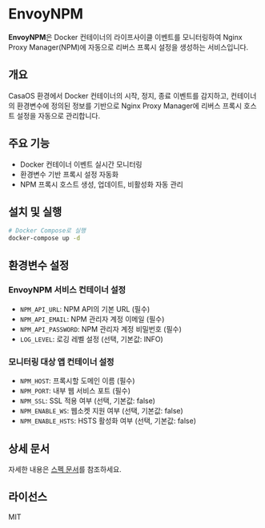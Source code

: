 # EnvoyNPM

**EnvoyNPM**은 Docker 컨테이너의 라이프사이클 이벤트를 모니터링하여 Nginx Proxy Manager(NPM)에 자동으로 리버스 프록시 설정을 생성하는 서비스입니다.

## 개요

CasaOS 환경에서 Docker 컨테이너의 시작, 정지, 종료 이벤트를 감지하고, 컨테이너의 환경변수에 정의된 정보를 기반으로 Nginx Proxy Manager에 리버스 프록시 호스트 설정을 자동으로 관리합니다.

## 주요 기능

- Docker 컨테이너 이벤트 실시간 모니터링
- 환경변수 기반 프록시 설정 자동화
- NPM 프록시 호스트 생성, 업데이트, 비활성화 자동 관리

## 설치 및 실행

```bash
# Docker Compose로 실행
docker-compose up -d
```

## 환경변수 설정

### EnvoyNPM 서비스 컨테이너 설정
- `NPM_API_URL`: NPM API의 기본 URL (필수)
- `NPM_API_EMAIL`: NPM 관리자 계정 이메일 (필수)
- `NPM_API_PASSWORD`: NPM 관리자 계정 비밀번호 (필수)
- `LOG_LEVEL`: 로깅 레벨 설정 (선택, 기본값: INFO)

### 모니터링 대상 앱 컨테이너 설정
- `NPM_HOST`: 프록시할 도메인 이름 (필수)
- `NPM_PORT`: 내부 웹 서비스 포트 (필수)
- `NPM_SSL`: SSL 적용 여부 (선택, 기본값: false)
- `NPM_ENABLE_WS`: 웹소켓 지원 여부 (선택, 기본값: false)
- `NPM_ENABLE_HSTS`: HSTS 활성화 여부 (선택, 기본값: false)

## 상세 문서

자세한 내용은 [스펙 문서](docs/specs.md)를 참조하세요.

## 라이선스

MIT
